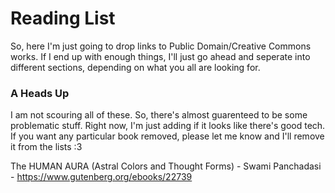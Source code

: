 # Reading List

So, here I'm just going to drop links to Public Domain/Creative Commons works. If I end up with enough things, I'll just go ahead and seperate into different sections, depending on what you all are looking for. 

### A Heads Up

I am not scouring all of these. So, there's almost guarenteed to be some problematic stuff. Right now, I'm just adding if it looks like there's good tech. If you want any particular book removed, please let me know and I'll remove it from the lists :3 

The HUMAN AURA (Astral Colors and Thought Forms) - Swami Panchadasi - https://www.gutenberg.org/ebooks/22739
